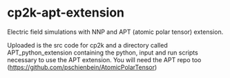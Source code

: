 # cp2k-apt-extension
Electric field simulations with NNP and APT (atomic polar tensor) extension.

Uploaded is the src code for cp2k and a directory called APT_python_extension containing the python, input and run scripts necessary to use the APT extension. You will need the APT repo too (https://github.com/pschienbein/AtomicPolarTensor)
